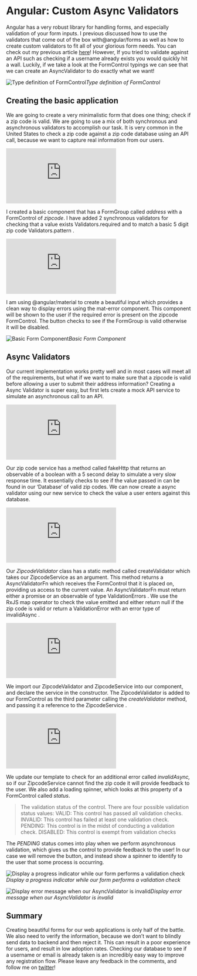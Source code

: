 # Angular: Custom Async Validators

Angular has a very robust library for handling forms, and especially validation of your form inputs. I previous discussed how to use the validators that come out of the box with@angular/forms as well as how to create custom validators to fit all of your glorious form needs. You can check out my previous article [here](https://medium.com/@rinciarijoc/angular-6-reactive-form-validation-3476e27c7a74)! However, If you tried to validate against an API such as checking if a username already exists you would quickly hit a wall. Luckily, if we take a look at the FormControl typings we can see that we can create an AsyncValidator to do exactly what we want!

![Type definition of FormControl](https://cdn-images-1.medium.com/max/3600/1*zPCKvy7dVC60quKbtNdpJQ.png)_Type definition of FormControl_

## Creating the basic application

We are going to create a very minimalistic form that does one thing; check if a zip code is valid. We are going to use a mix of both synchronous and asynchronous validators to accomplish our task. It is very common in the United States to check a zip code against a zip code database using an API call, because we want to capture real information from our users.

<iframe src="https://medium.com/media/8142d98a5edc557fdfdae8269462de5e" frameborder=0></iframe>

I created a basic component that has a FormGroup called _address_ with a FormControl of _zipcode_. I have added 2 synchronous validators for checking that a value exists Validators.required and to match a basic 5 digit zip code Validators.pattern .

<iframe src="https://medium.com/media/9c7ad397a16a69c310476cf97237f05a" frameborder=0></iframe>

I am using @angular/material to create a beautiful input which provides a clean way to display errors using the mat-error component. This component will be shown to the user if the required error is present on the zipcode FormControl. The button checks to see if the FormGroup is valid otherwise it will be disabled.

![Basic Form Component](https://cdn-images-1.medium.com/max/2448/1*uo1LhL6XsAqNGwgZYWpyqQ.png)_Basic Form Component_

## Async Validators

Our current implementation works pretty well and in most cases will meet all of the requirements, but what if we want to make sure that a zipcode is valid before allowing a user to submit their address information? Creating a Async Validator is super easy, but first lets create a mock API service to simulate an asynchronous call to an API.

<iframe src="https://medium.com/media/adbfdf4489872171743227428293d525" frameborder=0></iframe>

Our zip code service has a method called fakeHttp that returns an observable of a boolean with a 5 second delay to simulate a very slow response time. It essentially checks to see if the value passed in can be found in our ‘Database’ of valid zip codes. We can now create a async validator using our new service to check the value a user enters against this database.

<iframe src="https://medium.com/media/3594c9f57bbe80dfabf0bf3ab2fc5502" frameborder=0></iframe>

Our _ZipcodeValidator_ class has a static method called createValidator which takes our ZipcodeService as an argument. This method returns a AsyncValidatorFn which receives the FormControl that it is placed on, providing us access to the current value. An AsyncValidatorFn must return either a promise or an observable of type ValidationErrors . We use the RxJS map operator to check the value emitted and either return null if the zip code is valid or return a ValidationError with an error type of invalidAsync .

<iframe src="https://medium.com/media/2ae90cbb7845c534f793fb1a4ef00e88" frameborder=0></iframe>

We import our ZipcodeValidator and ZipcodeService into our component, and declare the service in the constructor. The ZipcodeValidator is added to our FormControl as the third parameter calling the _createValidator_ method, and passing it a reference to the ZipcodeService .

<iframe src="https://medium.com/media/b9385b0efcc531c361fcdf80b7cfbca9" frameborder=0></iframe>

We update our template to check for an additional error called _invalidAsync,_ so if our ZipcodeService cannot find the zip code it will provide feedback to the user. We also add a loading spinner, which looks at this property of a FormControl called _status_.

> The validation status of the control. There are four possible validation status values:
> VALID: This control has passed all validation checks.
> INVALID: This control has failed at least one validation check.
> PENDING: This control is in the midst of conducting a validation check.
> DISABLED: This control is exempt from validation checks

The _PENDING_ status comes into play when we perform asynchronous validation, which gives us the control to provide feedback to the user! In our case we will remove the button, and instead show a spinner to identify to the user that some process is occurring.

![Display a progress indicator while our form performs a validation check](https://cdn-images-1.medium.com/max/2000/1*FPeGsDwEeN0sLc0AcI7Qhw.png)_Display a progress indicator while our form performs a validation check_

![Display error message when our AsyncValidator is invalid](https://cdn-images-1.medium.com/max/2052/1*pxjcJp8u-rdUrL14UuIdFQ.png)_Display error message when our AsyncValidator is invalid_

## Summary

Creating beautiful forms for our web applications is only half of the battle. We also need to verify the information, because we don’t want to blindly send data to backend and then reject it. This can result in a poor experience for users, and result in low adoption rates. Checking our database to see if a username or email is already taken is an incredibly easy way to improve any registration flow. Please leave any feedback in the comments, and follow me on [twitter](https://twitter.com/jonrinciari)!
